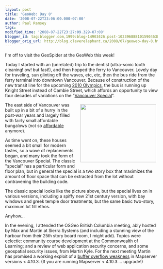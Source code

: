 ```yaml
---
layout: post
title: 'GeoWeb: Day 0'
date: '2008-07-22T23:06:00.000-07:00'
author: Paul Ramsey
tags: 
modified_time: '2008-07-22T23:27:09.329-07:00'
blogger_id: tag:blogger.com,1999:blog-14903426.post-1023968881015904638
blogger_orig_url: http://blog.cleverelephant.ca/2008/07/geoweb-day-0.html
---
```


I'm off to visit the GeoSpider at the GeoWeb this week!

Today I started with an (unrelated) trip to the dentist (ultra-sonic tooth cleaning! ow! but fast!), and then hopped the ferry to Vancouver. Lovely day for traveling, sun glinting off the waves, etc, etc, then the bus ride from the ferry terminal into downtown Vancouver. Because of construction of the new transit line for the upcoming [2010 Olympics](http://www.vancouver2010.com/en), the bus is running up Knight Street instead of Cambie Street, which affords an opportunity to view four decades of variations on the &ldquo;[Vancouver Special](http://en.wikipedia.org/wiki/Vancouver_Special)&rdquo;.

<img src="http://www.vancouverspecial.com/images/4619w9.JPG" style="width: 250px; height: 191px; padding: 6px; float:right" />The east side of Vancouver was built up in a bit of a hurry in the post-war years and largely filled with fairly small affordable bungalows (not so [affordable](http://www.mls.ca/PropertyResults.aspx?Mode=0&Page=1&vs=Residential&ret=300&sts=0-0&beds=0-0&baths=0-0&bt=1&atsg=3&aid=3705&MapURL=?AreaID=6576&amp;SelID=3703&mp=0-0-0&mrt=0-0-4&trt=2&of=1&ps=10&o=A) anymore).  

As time went on, these houses seemed a bit small for modern tastes, so a wave of replacements began, and many took the form of the Vancouver Special.  The classic "special" has a particular form and floor plan, but in general the special is a two story box that maximizes the amount of floor space that can be extracted from the lot without contravening the building code.

The classic special looks like the picture above, but the special lives on in various versions, including a spiffy new 21st century version, with bay windows and greek temple door treatments, but the same basic two-story, maximum lot fill ethos.

Anyhow...

In the evening, I attended the OSGeo British Columbia meeting, ably hosted by Max and Martin at Sierra Systems (and including a stunning view of the harbour from their 25th story board room, I might add). Topics were eclectic: community course development at the Commonwealth of Learning; and a review of web application security concerns, and some geospatial security issues, from Martin Kyle.  For the next meeting Martin has promised a working exploit of a [buffer overflow weakness](http://trac.osgeo.org/mapserver/ticket/2252) in Mapserver versions &lt; 4.10.3.  (If you are running Mapserver &lt; 4.10.3 ... upgrade!)

